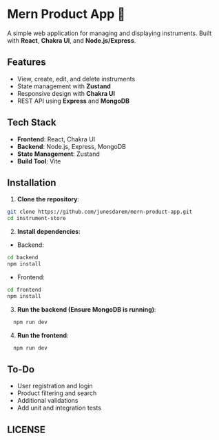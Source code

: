 # Mern Product App 🛒

A simple web application for managing and displaying instruments. Built with **React**, **Chakra UI**, and **Node.js/Express**.

## Features

- View, create, edit, and delete instruments
- State management with **Zustand**
- Responsive design with **Chakra UI**
- REST API using **Express** and **MongoDB**

## Tech Stack

- **Frontend**: React, Chakra UI
- **Backend**: Node.js, Express, MongoDB
- **State Management**: Zustand
- **Build Tool**: Vite

## Installation

1. **Clone the repository**:
```bash
git clone https://github.com/junesdarem/mern-product-app.git
cd instrument-store
```
2. **Install dependencies**:
- Backend:
```bash
cd backend
npm install
```
- Frontend:
```bash
cd frontend
npm install
```

3. **Run the backend (Ensure MongoDB is running)**:
```bash
  npm run dev
```

4. **Run the frontend**:
```bash
  npm run dev
```
## To-Do

- User registration and login
- Product filtering and search
- Additional validations
- Add unit and integration tests

## LICENSE


